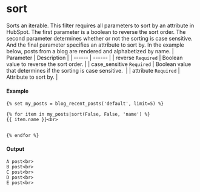 # sort
Sorts an iterable. This filter requires all parameters to sort by an attribute in HubSpot. The first parameter is a boolean to reverse the sort order. The second parameter determines whether or not the sorting is case sensitive. And the final parameter specifies an attribute to sort by. In the example below, posts from a blog are rendered and alphabetized by name.
| Parameter | Description | 
|  ------  |  ------  | 
| reverse `Required` | Boolean value to reverse the sort order. | 
| case_sensitive `Required` | Boolean value that determines if the sorting is case sensitive.  | 
| attribute `Required` | Attribute to sort by. | 


#### Example
```jinja2
{% set my_posts = blog_recent_posts('default', limit=5) %}

{% for item in my_posts|sort(False, False, 'name') %}
{{ item.name }}<br>


{% endfor %}
```

#### Output
```jinja2
A post<br>
B post<br>
C post<br>
D post<br>
E post<br>
```

